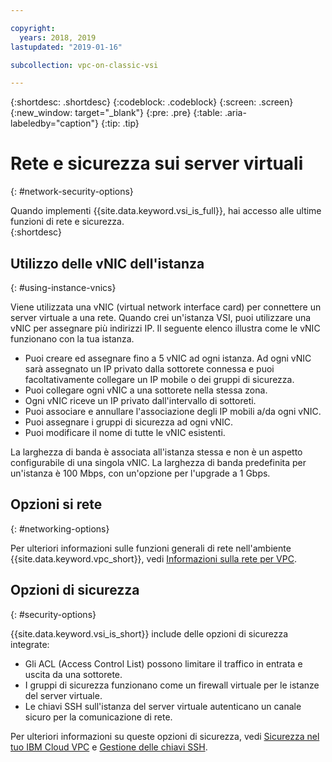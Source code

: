 ```yaml
---

copyright:
  years: 2018, 2019
lastupdated: "2019-01-16"

subcollection: vpc-on-classic-vsi

---
```


{:shortdesc: .shortdesc}
{:codeblock: .codeblock}
{:screen: .screen}
{:new_window: target="_blank"}
{:pre: .pre}
{:table: .aria-labeledby="caption"}
{:tip: .tip}

# Rete e sicurezza sui server virtuali
{: #network-security-options}

Quando implementi {{site.data.keyword.vsi_is_full}}, hai accesso alle ultime funzioni di rete e sicurezza.  
{:shortdesc}

## Utilizzo delle vNIC dell'istanza
{: #using-instance-vnics}

Viene utilizzata una vNIC (virtual network interface card) per connettere un server virtuale a una rete. Quando crei un'istanza VSI, puoi utilizzare una vNIC per assegnare più indirizzi IP. Il seguente elenco illustra come le vNIC funzionano con la tua istanza.

* Puoi creare ed assegnare fino a 5 vNIC ad ogni istanza. Ad ogni vNIC sarà assegnato un IP privato dalla sottorete connessa e puoi facoltativamente collegare un IP mobile o dei gruppi di sicurezza.
* Puoi collegare ogni vNIC a una sottorete nella stessa zona.
* Ogni vNIC riceve un IP privato dall'intervallo di sottoreti.
* Puoi associare e annullare l'associazione degli IP mobili a/da ogni vNIC.
* Puoi assegnare i gruppi di sicurezza ad ogni vNIC.
* Puoi modificare il nome di tutte le vNIC esistenti.

La larghezza di banda è associata all'istanza stessa e non è un aspetto configurabile di una singola vNIC. La larghezza di banda predefinita per un'istanza è 100 Mbps, con un'opzione per l'upgrade a 1 Gbps.

## Opzioni si rete
{: #networking-options}

Per ulteriori informazioni sulle funzioni generali di rete nell'ambiente {{site.data.keyword.vpc_short}}, vedi [Informazioni sulla rete per VPC](/docs/vpc-on-classic-network?topic=vpc-on-classic-network-about-networking-for-vpc).

## Opzioni di sicurezza
{: #security-options}

{{site.data.keyword.vsi_is_short}} include delle opzioni di sicurezza integrate:
* Gli ACL (Access Control List) possono limitare il traffico in entrata e uscita da una sottorete.
* I gruppi di sicurezza funzionano come un firewall virtuale per le istanze del server virtuale.
* Le chiavi SSH sull'istanza del server virtuale autenticano un canale sicuro per la comunicazione di rete.

Per ulteriori informazioni su queste opzioni di sicurezza, vedi [Sicurezza nel tuo IBM Cloud VPC](/docs/vpc-on-classic-network?topic=vpc-on-classic-network-security-in-your-ibm-cloud-vpc) e [Gestione delle chiavi SSH](/docs/vpc-on-classic-vsi?topic=vpc-on-classic-vsi-managing-ssh-keys#managing-ssh-keys).
